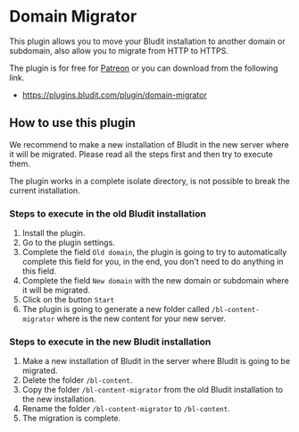 # Domain Migrator
<!-- position: 2 -->

This plugin allows you to move your Bludit installation to another domain or subdomain, also allow you to migrate from HTTP to HTTPS.

The plugin is for free for [Patreon](https://www.patreon.com/bludit) or you can download from the following link.
- https://plugins.bludit.com/plugin/domain-migrator

## How to use this plugin
We recommend to make a new installation of Bludit in the new server where it will be migrated. Please read all the steps first and then try to execute them.

The plugin works in a complete isolate directory, is not possible to break the current installation.

### Steps to execute in the old Bludit installation
1. Install the plugin.
2. Go to the plugin settings.
3. Complete the field `Old domain`, the plugin is going to try to automatically complete this field for you, in the end, you don't need to do anything in this field.
4. Complete the field `New domain` with the new domain or subdomain where it will be migrated.
5. Click on the button `Start`
6. The plugin is going to generate a new folder called `/bl-content-migrator` where is the new content for your new server.

### Steps to execute in the new Bludit installation
1. Make a new installation of Bludit in the server where Bludit is going to be migrated.
2. Delete the folder `/bl-content`.
3. Copy the folder `/bl-content-migrator` from the old Bludit installation to the new installation.
4. Rename the folder `/bl-content-migrator` to `/bl-content`.
5. The migration is complete.